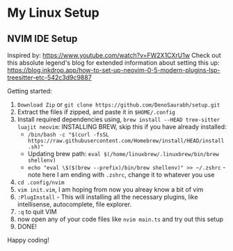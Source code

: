 # My Linux Setup

## NVIM IDE Setup

Inspired by: https://www.youtube.com/watch?v=FW2X1CXrU1w
Check out this absolute legend's blog for extended information about setting this up: https://blog.inkdrop.app/how-to-set-up-neovim-0-5-modern-plugins-lsp-treesitter-etc-542c3d9c9887

Getting started:

1. `Download Zip` or `git clone https://github.com/DenoSaurabh/setup.git`
2. Extract the files if zipped, and paste it in `$HOME/.config`
3. Install required dependencies using, `brew install --HEAD tree-sitter luajit neovim`:
  INSTALLING BREW, skip this if you have already installed:
   - `/bin/bash -c "$(curl -fsSL https://raw.githubusercontent.com/Homebrew/install/HEAD/install.sh)"`
   - Updating brew path: `eval $(/home/linuxbrew/.linuxbrew/bin/brew shellenv)` 
   - `echo "eval \$($(brew --prefix)/bin/brew shellenv)" >> ~/.zshrc` - note here I am ending with `.zshrc`, change it to whatever you use 
4. `cd .config/nvim`
5. `vim init.vim`, I am hoping from now you alreay know a bit of vim
6. `:PlugInstall` -  This will installing all the necessary plugins, like intellisense, autocomplete, file explorer.
7. `:q` to quit VIM
8. now open any of your code files like `nvim main.ts` and try out this setup
9. DONE!

Happy coding!

